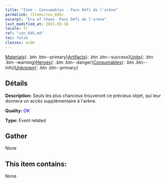 ```yaml
---
title: "Item - Consumables - Pass Défi de l'arène"
permalink: /Items/con_695/
excerpt: "Era of Chaos  Pass Défi de l'arène"
last_modified_at: 2021-03-18
locale: fr
ref: "con_695.md"
toc: false
classes: wide
---
```

 [Materials](/fr/Items/){: .btn .btn--primary}[Artifacts](/fr/Items/Artifacts/){: .btn .btn--success}[Units](/fr/Items/Units/){: .btn .btn--warning}[Heroes](/fr/Items/Heroes/){: .btn .btn--danger}[Consumables](/fr/Items/Consumables/){: .btn .btn--info}[Unknown](/fr/Items/Unknown/){: .btn .btn--primary}

## Détails
 **Description:** Seuls les plus chanceux trouveront ce précieux objet, qui leur donnera un accès supplémentaire à l'arène.

 **Quality:** <span style="color: #0000CD">OK</span>

 **Type:** Event related

## Gather

  None

## This item contains:

  None

